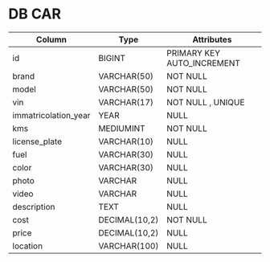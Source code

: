# DB CAR

| Column               | Type          | Attributes                 |
| -------------------- | ------------- | -------------------------- |
| id                   | BIGINT        | PRIMARY KEY AUTO_INCREMENT |
| brand                | VARCHAR(50)   | NOT NULL                   |
| model                | VARCHAR(50)   | NOT NULL                   |
| vin                  | VARCHAR(17)   | NOT NULL , UNIQUE          |
| immatricolation_year | YEAR          | NULL                       |
| kms                  | MEDIUMINT     | NOT NULL                   |
| license_plate        | VARCHAR(10)   | NULL                       |
| fuel                 | VARCHAR(30)   | NULL                       |
| color                | VARCHAR(30)   | NULL                       |
| photo                | VARCHAR       | NULL                       |
| video                | VARCHAR       | NULL                       |
| description          | TEXT          | NULL                       |
| cost                 | DECIMAL(10,2) | NOT NULL                   |
| price                | DECIMAL(10,2) | NULL                       |
| location             | VARCHAR(100)  | NULL                       |
